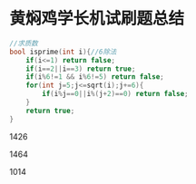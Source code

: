 # 黄焖鸡学长机试刷题总结

```c++
//求质数
bool isprime(int i){//6除法 
	if(i<=1) return false;
	if(i==2||i==3) return true;
	if(i%6!=1 && i%6!=5) return false;
	for(int j=5;j<=sqrt(i);j+=6){
		if(i%j==0||i%(j+2)==0) return false;
	}
	return true;
}
```



1426

1464

1014

